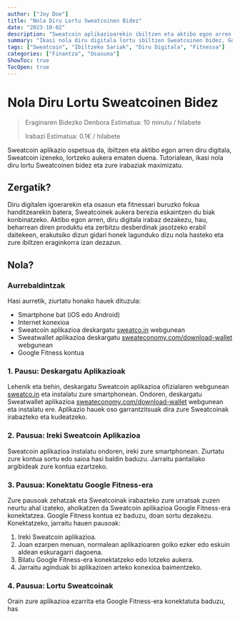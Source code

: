 ```yaml
---
author: ["Joy Doe"]
title: "Nola Diru Lortu Sweatcoinen Bidez"
date: "2023-10-02"
description: "Sweatcoin aplikazioarekin ibiltzen eta aktibo egon arren nola diru lortu azaltzen duen gida bat."
summary: "Ikasi nola diru digitala lortu ibiltzen Sweatcoinen bidez, Google Fitness-era konektatu eta zure irabaziak interesetarako jartzen."
tags: ["Sweatcoin", "Ibiltzeko Sariak", "Diru Digitala", "Fitnessa"]
categories: ["Finantza", "Osasuna"]
ShowToc: true
TocOpen: true
---
```


# Nola Diru Lortu Sweatcoinen Bidez

> Eraginaren Bidezko Denbora Estimatua: 10 minutu / hilabete
>
> Irabazi Estimatua: 0.1€ / hilabete

Sweatcoin aplikazio ospetsua da, ibiltzen eta aktibo egon arren diru digitala, Sweatcoin izeneko, lortzeko aukera ematen duena. Tutorialean, ikasi nola diru lortu Sweatcoinen bidez eta zure irabaziak maximizatu.

## Zergatik?

Diru digitalen igoerarekin eta osasun eta fitnessari buruzko fokua handitzearekin batera, Sweatcoinek aukera berezia eskaintzen du biak konbinatzeko. Aktibo egon arren, diru digitala irabaz dezakezu, hau, beharrean diren produktu eta zerbitzu desberdinak jasotzeko erabil daitekeen, erakutsiko dizun gidari honek lagunduko dizu nola hasteko eta zure ibiltzen eraginkorra izan dezazun.

## Nola?

### Aurrebaldintzak

Hasi aurretik, ziurtatu honako hauek dituzula:

- Smartphone bat (iOS edo Android)
- Internet konexioa
- Sweatcoin aplikazioa deskargatu [sweatco.in](https://sweatco.in/) webgunean
- Sweatwallet aplikazioa deskargatu [sweateconomy.com/download-wallet](https://sweateconomy.com/download-wallet) webgunean
- Google Fitness kontua

### 1. Pausu: Deskargatu Aplikazioak

Lehenik eta behin, deskargatu Sweatcoin aplikazioa ofizialaren webgunean [sweatco.in](https://sweatco.in/) eta instalatu zure smartphonean. Ondoren, deskargatu Sweatwallet aplikazioa [sweateconomy.com/download-wallet](https://sweateconomy.com/download-wallet) webgunean eta instalatu ere. Aplikazio hauek oso garrantzitsuak dira zure Sweatcoinak irabazteko eta kudeatzeko.

### 2. Pausua: Ireki Sweatcoin Aplikazioa

Sweatcoin aplikazioa instalatu ondoren, ireki zure smartphonean. Ziurtatu zure kontua sortu edo saioa hasi baldin baduzu. Jarraitu pantailako argibideak zure kontua ezartzeko.

### 3. Pausua: Konektatu Google Fitness-era

Zure pausoak zehatzak eta Sweatcoinak irabazteko zure urratsak zuzen neurtu ahal izateko, aholkatzen da Sweatcoin aplikazioa Google Fitness-era konektatzea. Google Fitness kontua ez baduzu, doan sortu dezakezu. Konektatzeko, jarraitu hauen pausoak:

1. Ireki Sweatcoin aplikazioa.
2. Joan ezarpen menuan, normalean aplikazioaren goiko ezker edo eskuin aldean eskuragarri dagoena.
3. Bilatu Google Fitness-era konektatzeko edo lotzeko aukera.
4. Jarraitu aginduak bi aplikazioen arteko konexioa baimentzeko.

### 4. Pausua: Lortu Sweatcoinak

Orain zure aplikazioa ezarrita eta Google Fitness-era konektatuta baduzu, has